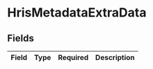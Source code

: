 # HrisMetadataExtraData


## Fields

| Field       | Type        | Required    | Description |
| ----------- | ----------- | ----------- | ----------- |